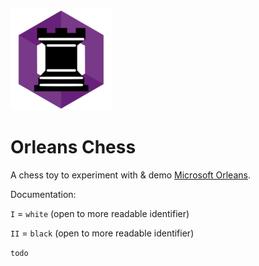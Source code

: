 ![Orleans Chess Logo](assets/logo_sm.png?raw=true)

# Orleans Chess

A chess toy to experiment with & demo [Microsoft Orleans](https://dotnet.github.io/orleans/).

Documentation:

`I` = `white` (open to more readable identifier)

`II` = `black` (open to more readable identifier)

`todo`
